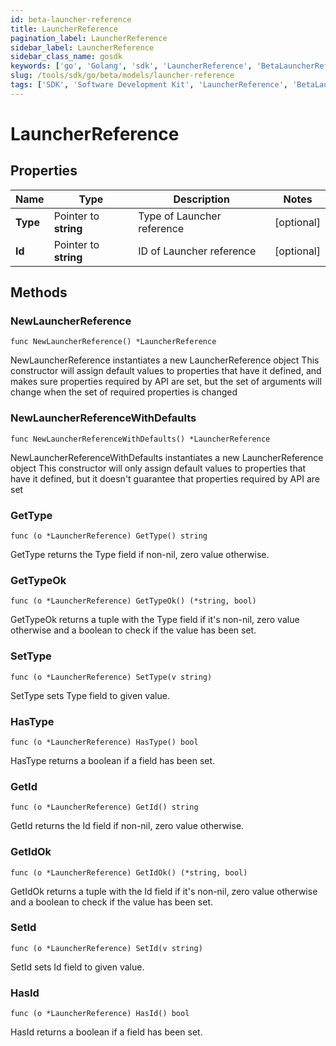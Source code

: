 ```yaml
---
id: beta-launcher-reference
title: LauncherReference
pagination_label: LauncherReference
sidebar_label: LauncherReference
sidebar_class_name: gosdk
keywords: ['go', 'Golang', 'sdk', 'LauncherReference', 'BetaLauncherReference'] 
slug: /tools/sdk/go/beta/models/launcher-reference
tags: ['SDK', 'Software Development Kit', 'LauncherReference', 'BetaLauncherReference']
---
```


# LauncherReference

## Properties

Name | Type | Description | Notes
------------ | ------------- | ------------- | -------------
**Type** | Pointer to **string** | Type of Launcher reference | [optional] 
**Id** | Pointer to **string** | ID of Launcher reference | [optional] 

## Methods

### NewLauncherReference

`func NewLauncherReference() *LauncherReference`

NewLauncherReference instantiates a new LauncherReference object
This constructor will assign default values to properties that have it defined,
and makes sure properties required by API are set, but the set of arguments
will change when the set of required properties is changed

### NewLauncherReferenceWithDefaults

`func NewLauncherReferenceWithDefaults() *LauncherReference`

NewLauncherReferenceWithDefaults instantiates a new LauncherReference object
This constructor will only assign default values to properties that have it defined,
but it doesn't guarantee that properties required by API are set

### GetType

`func (o *LauncherReference) GetType() string`

GetType returns the Type field if non-nil, zero value otherwise.

### GetTypeOk

`func (o *LauncherReference) GetTypeOk() (*string, bool)`

GetTypeOk returns a tuple with the Type field if it's non-nil, zero value otherwise
and a boolean to check if the value has been set.

### SetType

`func (o *LauncherReference) SetType(v string)`

SetType sets Type field to given value.

### HasType

`func (o *LauncherReference) HasType() bool`

HasType returns a boolean if a field has been set.

### GetId

`func (o *LauncherReference) GetId() string`

GetId returns the Id field if non-nil, zero value otherwise.

### GetIdOk

`func (o *LauncherReference) GetIdOk() (*string, bool)`

GetIdOk returns a tuple with the Id field if it's non-nil, zero value otherwise
and a boolean to check if the value has been set.

### SetId

`func (o *LauncherReference) SetId(v string)`

SetId sets Id field to given value.

### HasId

`func (o *LauncherReference) HasId() bool`

HasId returns a boolean if a field has been set.


